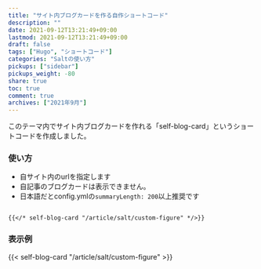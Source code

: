 ```yaml
---
title: "サイト内ブログカードを作る自作ショートコード"
description: ""
date: 2021-09-12T13:21:49+09:00
lastmod: 2021-09-12T13:21:49+09:00
draft: false
tags: ["Hugo", "ショートコード"]
categories: "Saltの使い方"
pickups: ["sidebar"]
pickups_weight: -80
share: true
toc: true
comment: true
archives: ["2021年9月"]
---
```


このテーマ内でサイト内ブログカードを作れる「self-blog-card」というショートコードを作成しました。

### 使い方
- 自サイト内のurlを指定します
- 自記事のブログカードは表示できません。
- 日本語だとconfig.ymlの`summaryLength: 200`以上推奨です

```

{{</* self-blog-card "/article/salt/custom-figure" */>}}

```

### 表示例

{{< self-blog-card "/article/salt/custom-figure" >}}

